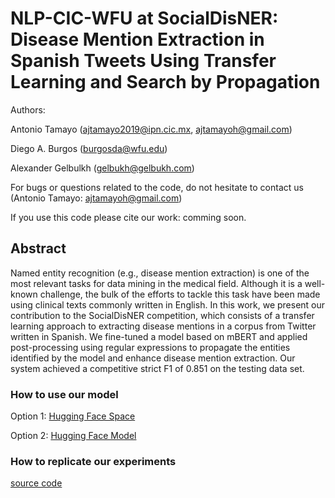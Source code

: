# NLP-CIC-WFU at SocialDisNER: Disease Mention Extraction in Spanish Tweets Using Transfer Learning and Search by Propagation

Authors:

Antonio Tamayo (ajtamayo2019@ipn.cic.mx, ajtamayoh@gmail.com)

Diego A. Burgos (burgosda@wfu.edu)

Alexander Gelbulkh (gelbukh@gelbukh.com)

For bugs or questions related to the code, do not hesitate to contact us (Antonio Tamayo: ajtamayoh@gmail.com)

If you use this code please cite our work: comming soon.

## Abstract

Named entity recognition (e.g., disease mention extraction) is one of the most relevant tasks for data mining in the medical field. Although it is a well-known challenge, the bulk of the efforts to tackle this task have been made using clinical texts commonly written in English. In this work, we present our contribution to the SocialDisNER competition, which consists of a transfer learning approach to extracting disease mentions in a corpus from Twitter written in Spanish. We fine-tuned a model based on mBERT and applied post-processing using regular expressions to propagate the entities identified by the model and enhance disease mention extraction. Our system achieved a competitive strict F1 of 0.851 on the testing data set.
### How to use our model

Option 1: [Hugging Face Space](https://huggingface.co/spaces/ajtamayoh/NLP-CIC-WFU_SocialDisNER)

Option 2: [Hugging Face Model](https://huggingface.co/ajtamayoh/NLP-CIC-WFU_SocialDisNER_fine_tuned_NER_EHR_Spanish_model_Mulitlingual_BERT_v2)

### How to replicate our experiments

[source code](https://github.com/ajtamayoh/NLP-CIC-WFU-Contribution-to-SocialDisNER-shared-task-2022/blob/main/Code.ipynb)

